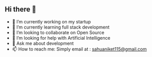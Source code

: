## Hi there 👋
- 🔭 I’m currently working on my startup
- 🌱 I’m currently learning full stack development
- 👯 I’m looking to collaborate on Open Source
- 🤔 I’m looking for help with Artificial Intelligence
- 💬 Ask me about development
- 📫 How to reach me: Simply email at : sahuaniket115@gmail.com
